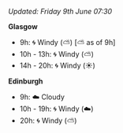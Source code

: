 *Updated: Friday 9th June 07:30*

**Glasgow**

* 9h: :cyclone: Windy (:partly_sunny:) [:partly_sunny: as of 9h]
* 10h - 13h: :cyclone: Windy (:partly_sunny:)
* 14h - 20h: :cyclone: Windy (:sunny:)

**Edinburgh**

* 9h: :cloud: Cloudy
* 10h - 19h: :cyclone: Windy (:cloud:)
* 20h: :cyclone: Windy (:partly_sunny:)
